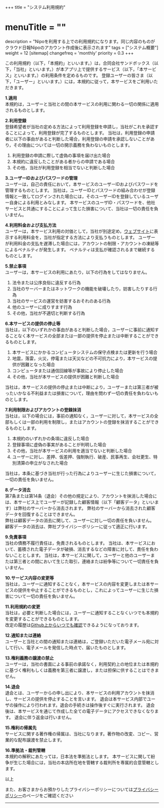 +++
title = "システム利用規約"
# menuTitle = ""
description = "Nipoを利用する上での利用規約になります。同じ内容のものがクラウド日報Nipoのアカウント作成後に表示されます"
tags = ["システム概要"]
weight = 12
[sitemap]
  changefreq = 'monthly'
  priority = 0.3
+++

この利用規約（以下，「本規約」といいます。）は，合同会社サンドボックス（以下，「当社」といいます。）が本アプリ上で提供するサービス（以下，「本サービス」といいます。）の利用条件を定めるものです。
登録ユーザーの皆さま（以下，「ユーザー」といいます。）には，本規約に従って，本サービスをご利用いただきます。

**1.適用**  
本規約は，ユーザーと当社との間の本サービスの利用に関わる一切の関係に適用されるものとします。

**2.利用登録**  
登録希望者が当社の定める方法によって利用登録を申請し，当社がこれを承認することによって，利用登録が完了するものとします。
当社は，利用登録の申請者に以下の事由があると判断した場合，利用登録の申請を承認しないことがあり，その理由については一切の開示義務を負わないものとします。

1. 利用登録の申請に際して虚偽の事項を届け出た場合
1. 本規約に違反したことがある者からの申請である場合
1. その他，当社が利用登録を相当でないと判断した場合

**3.ユーザーIDおよびパスワードの管理**  
ユーザーは，自己の責任において，本サービスのユーザーIDおよびパスワードを管理するものとします。
当社は，ユーザーIDとパスワードの組み合わせが登録情報と一致してログインされた場合には，そのユーザーIDを登録しているユーザー自身による利用とみなします。
本サービスのユーザID・パスワードを、他社サービスと共通にすることによって生じた損害について、当社は一切の責任を負いません。

**4.利用料金および支払方法**  
ユーザーは，本サービス利用の対価として，当社が別途定め，[ウェブサイト](/price/)に表示する利用料金を，当社が指定する方法により支払うものとします。
ユーザーが利用料金の支払を遅滞した場合には，アカウントの制限・アカウントの凍結等によるペナルティが発生します。
ペナルティは支払が確認されるまで継続するものとします。

**5.禁止事項**  
ユーザーは，本サービスの利用にあたり，以下の行為をしてはなりません。

1. 法令または公序良俗に違反する行為
1. 当社のサーバーまたはネットワークの機能を破壊したり，妨害したりする行為
1. 当社のサービスの運営を妨害するおそれのある行為
1. 他のユーザーに成りすます行為
1. その他，当社が不適切と判断する行為

**6.本サービスの提供の停止等**  
当社は，以下のいずれかの事由があると判断した場合，ユーザーに事前に通知することなく本サービスの全部または一部の提供を停止または中断することができるものとします。

1. 本サービスにかかるコンピュータシステムの保守点検または更新を行う場合
1. 地震，落雷，火災，停電または天災などの不可抗力により，本サービスの提供が困難となった場合
1. コンピュータまたは通信回線等が事故により停止した場合
1. その他，当社が本サービスの提供が困難と判断した場合

当社は，本サービスの提供の停止または中断により，ユーザーまたは第三者が被ったいかなる不利益または損害について，理由を問わず一切の責任を負わないものとします。

**7.利用制限およびアカウントの登録抹消**  
当社は，以下の場合には，事前の通知なく，ユーザーに対して，本サービスの全部もしくは一部の利用を制限し，またはアカウントの登録を抹消することができるものとします。

1. 本規約のいずれかの条項に違反した場合
1. 登録事項に虚偽の事実があることが判明した場合
1. その他，当社が本サービスの利用を適当でないと判断した場合
1. ユーザーに対し、差押、仮差押、強制執行、破産、民事再生、会社更生、特別清算の申立がなされた場合

当社は，本条に基づき当社が行った行為によりユーザーに生じた損害について，一切の責任を負いません。

**8.データ消去**  
第7条または第14条（退会）その他の規定により、アカウントを抹消した場合には、本サービス上でユーザーが記録した顧客情報（以下「顧客データ」といいます）は弊社のサーバーから消去されます。
弊社のサーバーから消去された顧客データを回復することはできません。  
弊社は顧客データの消去に関して、ユーザーに対し一切の責任を負いません。  
顧客データの消去は、弊社プライバシーポリシーに従って適正に行います。

**9.免責事項**  
当社の債務不履行責任は，免責されるものとします。
当社は、本サービスにおいて、蓄積された電子データが破損、消去するなどの障害に対して、責任を負わないこととします。
当社は，本サービスに関して，ユーザーと他のユーザーまたは第三者との間において生じた取引，連絡または紛争等について一切責任を負いません。

**10.サービス内容の変更等**  
当社は，ユーザーに通知することなく，本サービスの内容を変更しまたは本サービスの提供を中止することができるものとし，これによってユーザーに生じた損害について一切の責任を負いません。

**11.利用規約の変更**  
当社は，必要と判断した場合には，ユーザーに通知することなくいつでも本規約を変更することができるものとします。  
改定の履歴は[Github上からいつでも確認](https://github.com/sandbox-co-ltd/hugo_nipo_plus/commits/main/content/system/agree.md)できるようになっております。

**12.通知または連絡**  
ユーザーと当社との間の通知または連絡は，ご登録いただいた電子メール宛に対して行い、電子メールを発信した時点で、届いたものとします。

**13.権利義務の譲渡の禁止**  
ユーザーは，当社の書面による事前の承諾なく，利用契約上の地位または本規約に基づく権利もしくは義務を第三者に譲渡し，または担保に供することはできません。

**14.退会**  
退会とは、ユーザーからの申し出により、本サービスの利用アカウントを抹消し、サービスの提供を停止することを言います。
退会は本サービス内部でユーザの操作により行われます。退会の手続きは操作後すぐに実行されます。
退会後は、本サービスを通じて作成した全ての電子データにアクセスできなくなります。
退会に伴う返金は行いません。

**15.権利の帰属先**  
サービスに関する著作権の帰属は、当社になります。著作物の改変、コピー、営業的な配布譲渡を禁止します。

**16.準拠法・裁判管轄**  
本規約の解釈にあたっては，日本法を準拠法とします。
本サービスに関して紛争が生じた場合には，当社の本店所在地を管轄する裁判所を専属的合意管轄とします。

以上

また、お客さまからお預かりしたプライバシーポリシーについては[プライバシーポリシー](/system/privacy-policy/)のページをご確認ください

---
<!--
## 私の権利

サーバが天災やシステムによるバグが起きて一時的に使用できない場合があっても、その分については免責されます。
不正な利用が確認された場合や、代金の支払いが確認できなかったときは、アカウントを凍結できます。
本規約は必要に応じて変更できます。
ロゴやアプリ名は弊社が管理しています。
ご連絡は登録されたメールアドレス宛に行います。送った時点で届いたものとみなします。

当社の債務不履行責任は，免責されるものとします。
当社は、本サービスにおいて、蓄積された電子データが破損、消去するなどの障害に対して、責任を負わないこととします。
当社は，本サービスに関して，ユーザーと他のユーザーまたは第三者との間において生じた取引，連絡または紛争等について一切責任を負いません。

## あなたの権利

利用者はいつでも利用を中断できます。
本サービスを通じて作成した成果物はすべて作成した方のものです。

## あなたの義務

公序良俗や法令に則り、適切に使用してください

アカウントの登録は必ず受信可能なメールアドレスを使用してください。
ログイン情報は厳重に管理してください。漏洩した場合、速やかにパスワードを変更してください。
漏洩したアカウントによってログインされた場合で情報が漏洩しても責任はおえません。
本サービスのアカウントを第三者に転売や譲渡してはいけません。社内での再利用は可能です
-->